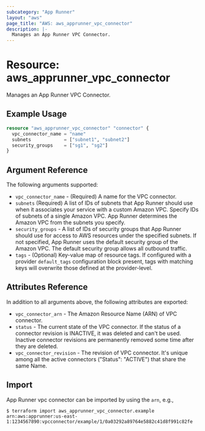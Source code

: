 ```yaml
---
subcategory: "App Runner"
layout: "aws"
page_title: "AWS: aws_apprunner_vpc_connector"
description: |-
  Manages an App Runner VPC Connector.
---
```


# Resource: aws_apprunner_vpc_connector

Manages an App Runner VPC Connector.

## Example Usage

```terraform
resource "aws_apprunner_vpc_connector" "connector" {
  vpc_connector_name = "name"
  subnets            = ["subnet1", "subnet2"]
  security_groups    = ["sg1", "sg2"]
}
```

## Argument Reference

The following arguments supported:

* `vpc_connector_name` - (Required) A name for the VPC connector.
* `subnets` (Required) A list of IDs of subnets that App Runner should use when it associates your service with a custom Amazon VPC. Specify IDs of subnets of a single Amazon VPC. App Runner determines the Amazon VPC from the subnets you specify.
* `security_groups` - A list of IDs of security groups that App Runner should use for access to AWS resources under the specified subnets. If not specified, App Runner uses the default security group of the Amazon VPC. The default security group allows all outbound traffic.
* `tags` - (Optional) Key-value map of resource tags. If configured with a provider `default_tags` configuration block present, tags with matching keys will overwrite those defined at the provider-level.

## Attributes Reference

In addition to all arguments above, the following attributes are exported:

* `vpc_connector_arn` - The Amazon Resource Name (ARN) of VPC connector.
* `status` - The current state of the VPC connector. If the status of a connector revision is INACTIVE, it was deleted and can't be used. Inactive connector revisions are permanently removed some time after they are deleted.
* `vpc_connector_revision` - The revision of VPC connector. It's unique among all the active connectors ("Status": "ACTIVE") that share the same Name.

## Import

App Runner vpc connector can be imported by using the `arn`, e.g.,

```
$ terraform import aws_apprunner_vpc_connector.example arn:aws:apprunner:us-east-1:1234567890:vpcconnector/example/1/0a03292a89764e5882c41d8f991c82fe
```
